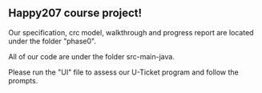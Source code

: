 ## Happy207 course project!


Our specification, crc model, walkthrough and progress report are located under the folder "phase0".


All of our code are under the folder src-main-java.


Please run the "UI" file to assess our U-Ticket program and follow the prompts.
